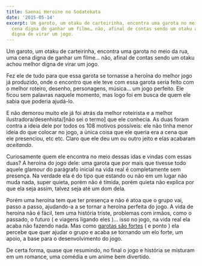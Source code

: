```yaml
---
title: Saenai Heroine no Sodatekata
date: '2015-05-14'
excerpt: Um garoto, um otaku de carteirinha, encontra uma garota no meio da rua, uma
  cena digna de ganhar um filme… não, afinal de contas sendo um otaku achou melhor
  digna de virar um jogo.
---
```




Um garoto, um otaku de carteirinha, encontra uma garota no meio da rua,
uma cena digna de ganhar um filme… não, afinal de contas sendo um otaku
achou melhor digna de virar um jogo.

Fez ele de tudo para que essa garota se tornasse a heroína do melhor
jogo já produzido, onde o encontro que ele teve com essa garota seria
feito com o melhor roteiro, desenho, personagens, música… um jogo
perfeito. Ele ficou sem palavras naquele momento, mas logo foi em busca
de quem ele sabia que poderia ajudá-lo.

E não demorou muito ele já foi atrás da melhor roteirista e a melhor
ilustradora/desenhista/\[não sei o termo\] que ele conhecia. As duas
foram contra a ideia dele por todos os 108 motivos possíveis: ele não
tinha menor ideia do que colocar no jogo, a única coisa que ele queria
era a cena que ele presenciou, etc etc. Claro que ele deu um ou outro
jeito e elas acabaram *aceitando*.

Curiosamente quem ele encontra no meio dessas idas e vindas com essas
duas? A heroína do jogo dele: uma garota que por mais que tivesse todo
aquele glamour do parágrafo inicial na vida real é completamente sem
presença. Na verdade ela é do tipo que estando ou não em um lugar não
muda nada, super quieta, porém não é tímida, porém quieta não explica
por que ela seja assim, talvez seja até um dom dela.

Porém uma heroína tem que ter presença e não é atoa que o grupo vai,
passo a passo, ajudando-a a se tornar a heroína perfeita do jogo. A vida
de heroína não é fácil, tem uma história triste, problemas com irmãos,
como o passado, o futuro ( e viagens ligando eles )… isso no jogo, na
vida real ela acaba não fazendo nada. Mas como [garotas são
fortes](http://www.animelyrics.com/anime/usagidrop/sweetdrops.htm) ( e
ponto ) ela percebe que quer ajudar o grupo e acaba se tornando um elo
forte, um apoio, a base para o desenvolvimento do jogo.

De certa forma, quase que resumindo, no final o jogo e história se
misturam em um romance, uma comédia e um anime bem divertido.


